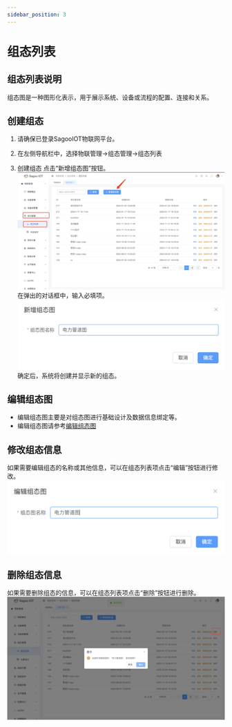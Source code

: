 ```yaml
---
sidebar_position: 3
---
```

# 组态列表

## 组态列表说明

组态图是一种图形化表示，用于展示系统、设备或流程的配置、连接和关系。


## 创建组态

1. 请确保已登录SagooIOT物联网平台。

2. 在左侧导航栏中，选择物联管理->组态管理->组态列表

3. 创建组态
点击“新增组态图”按钮。
  ![新增组态按钮](./img/configuration-list/add-configuration-button.png)
在弹出的对话框中，输入必填项。
  ![新增组态](./img/configuration-list/add-configuration.png)
确定后，系统将创建并显示新的组态。

## 编辑组态图

* 编辑组态图主要是对组态图进行基础设计及数据信息绑定等。
* 编辑组态图请参考[编辑组态图](edit-configuration-diagram.md)


## 修改组态信息

如果需要编辑组态的名称或其他信息，可以在组态列表项点击“编辑”按钮进行修改。
  ![修改组态](./img/configuration-list/modify-configuration.png)

## 删除组态信息

如果需要删除组态的信息，可以在组态列表项点击“删除”按钮进行删除。
  ![删除组态](./img/configuration-list/delete-configuration.png)



